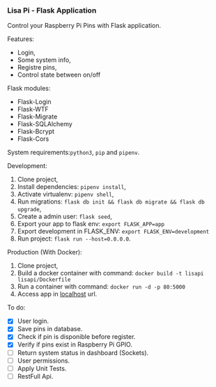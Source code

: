 ### Lisa Pi - Flask Application

Control your Raspberry Pi Pins with Flask application.

Features:
- Login,
- Some system info,
- Registre pins,
- Control state between on/off

Flask modules:
- Flask-Login
- Flask-WTF
- Flask-Migrate
- Flask-SQLAlchemy
- Flask-Bcrypt
- Flask-Cors

System requirements:```python3```, ```pip``` and ```pipenv```.

Development:
  1. Clone project,
  2. Install dependencies: ```pipenv install```,
  3. Activate virtualenv: ```pipenv shell```,
  4. Run migrations: ```flask db init && flask db migrate && flask db upgrade```,
  5. Create a admin user: ```flask seed```,
  7. Export your app to flask env: ```export FLASK_APP=app```
  8. Export development in FLASK_ENV: ```export FLASK_ENV=development```
  9. Run project: ```flask run --host=0.0.0.0```.

Production (With Docker):
  1. Clone project,
  2. Build a docker container with command: ```docker build -t lisapi lisapi/Dockerfile```
  3. Run a container with command: ```docker run -d -p 80:5000```
  4. Access app in [localhost](localhost) url.


To do:
- [x] User login.
- [x] Save pins in database.
- [x] Check if pin is disponible before register.
- [x] Verify if pins exist in Raspberry Pi GPIO.
- [ ] Return system status in dashboard (Sockets).
- [ ] User permissions.
- [ ] Apply Unit Tests.
- [ ] RestFull Api.
